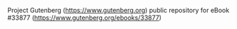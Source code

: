 Project Gutenberg (https://www.gutenberg.org) public repository for eBook #33877 (https://www.gutenberg.org/ebooks/33877)
